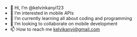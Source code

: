 - 👋 Hi, I’m @kelvinkanyi123
- 👀 I’m interested in mobile APIs
- 🌱 I’m currently learning all about coding and programming
- 💞️ I’m looking to collaborate on mobile development
- 📫 How to reach me kelvikanyi@gmail.com

<!---
kelvinkanyi123/kelvinkanyi123 is a ✨ special ✨ repository because its `README.md` (this file) appears on your GitHub profile.
You can click the Preview link to take a look at your changes.
--->
